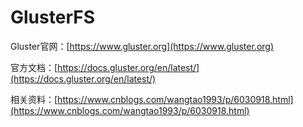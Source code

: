 # GlusterFS

Gluster官网：[https://www.gluster.org](https://www.gluster.org)

官方文档：[https://docs.gluster.org/en/latest/](https://docs.gluster.org/en/latest/)

相关资料：[https://www.cnblogs.com/wangtao1993/p/6030918.html](https://www.cnblogs.com/wangtao1993/p/6030918.html)

